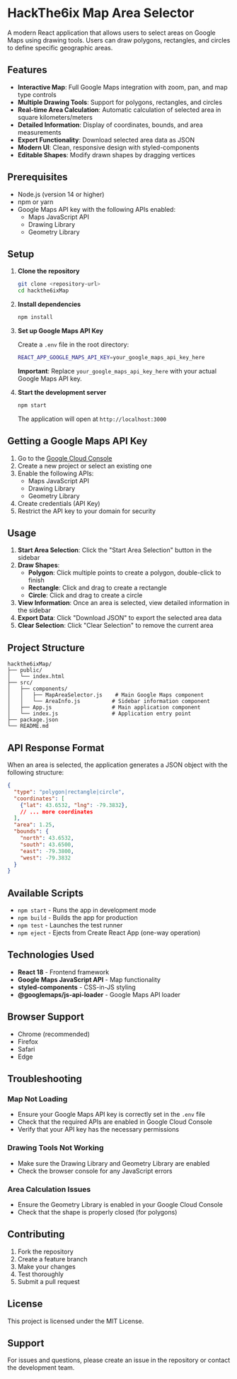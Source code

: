 # HackThe6ix Map Area Selector

A modern React application that allows users to select areas on Google Maps using drawing tools. Users can draw polygons, rectangles, and circles to define specific geographic areas.

## Features

- **Interactive Map**: Full Google Maps integration with zoom, pan, and map type controls
- **Multiple Drawing Tools**: Support for polygons, rectangles, and circles
- **Real-time Area Calculation**: Automatic calculation of selected area in square kilometers/meters
- **Detailed Information**: Display of coordinates, bounds, and area measurements
- **Export Functionality**: Download selected area data as JSON
- **Modern UI**: Clean, responsive design with styled-components
- **Editable Shapes**: Modify drawn shapes by dragging vertices

## Prerequisites

- Node.js (version 14 or higher)
- npm or yarn
- Google Maps API key with the following APIs enabled:
  - Maps JavaScript API
  - Drawing Library
  - Geometry Library

## Setup

1. **Clone the repository**
   ```bash
   git clone <repository-url>
   cd hackthe6ixMap
   ```

2. **Install dependencies**
   ```bash
   npm install
   ```

3. **Set up Google Maps API Key**
   
   Create a `.env` file in the root directory:
   ```bash
   REACT_APP_GOOGLE_MAPS_API_KEY=your_google_maps_api_key_here
   ```
   
   **Important**: Replace `your_google_maps_api_key_here` with your actual Google Maps API key.

4. **Start the development server**
   ```bash
   npm start
   ```

   The application will open at `http://localhost:3000`

## Getting a Google Maps API Key

1. Go to the [Google Cloud Console](https://console.cloud.google.com/)
2. Create a new project or select an existing one
3. Enable the following APIs:
   - Maps JavaScript API
   - Drawing Library
   - Geometry Library
4. Create credentials (API Key)
5. Restrict the API key to your domain for security

## Usage

1. **Start Area Selection**: Click the "Start Area Selection" button in the sidebar
2. **Draw Shapes**: 
   - **Polygon**: Click multiple points to create a polygon, double-click to finish
   - **Rectangle**: Click and drag to create a rectangle
   - **Circle**: Click and drag to create a circle
3. **View Information**: Once an area is selected, view detailed information in the sidebar
4. **Export Data**: Click "Download JSON" to export the selected area data
5. **Clear Selection**: Click "Clear Selection" to remove the current area

## Project Structure

```
hackthe6ixMap/
├── public/
│   └── index.html
├── src/
│   ├── components/
│   │   ├── MapAreaSelector.js    # Main Google Maps component
│   │   └── AreaInfo.js          # Sidebar information component
│   ├── App.js                   # Main application component
│   └── index.js                 # Application entry point
├── package.json
└── README.md
```

## API Response Format

When an area is selected, the application generates a JSON object with the following structure:

```json
{
  "type": "polygon|rectangle|circle",
  "coordinates": [
    {"lat": 43.6532, "lng": -79.3832},
    // ... more coordinates
  ],
  "area": 1.25,
  "bounds": {
    "north": 43.6532,
    "south": 43.6500,
    "east": -79.3800,
    "west": -79.3832
  }
}
```

## Available Scripts

- `npm start` - Runs the app in development mode
- `npm build` - Builds the app for production
- `npm test` - Launches the test runner
- `npm eject` - Ejects from Create React App (one-way operation)

## Technologies Used

- **React 18** - Frontend framework
- **Google Maps JavaScript API** - Map functionality
- **styled-components** - CSS-in-JS styling
- **@googlemaps/js-api-loader** - Google Maps API loader

## Browser Support

- Chrome (recommended)
- Firefox
- Safari
- Edge

## Troubleshooting

### Map Not Loading
- Ensure your Google Maps API key is correctly set in the `.env` file
- Check that the required APIs are enabled in Google Cloud Console
- Verify that your API key has the necessary permissions

### Drawing Tools Not Working
- Make sure the Drawing Library and Geometry Library are enabled
- Check the browser console for any JavaScript errors

### Area Calculation Issues
- Ensure the Geometry Library is enabled in your Google Cloud Console
- Check that the shape is properly closed (for polygons)

## Contributing

1. Fork the repository
2. Create a feature branch
3. Make your changes
4. Test thoroughly
5. Submit a pull request

## License

This project is licensed under the MIT License.

## Support

For issues and questions, please create an issue in the repository or contact the development team. 